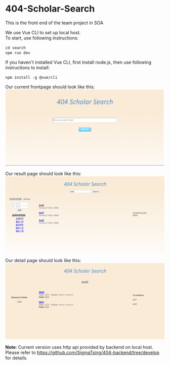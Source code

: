 # 404-Scholar-Search
This is the front end of the team project in SOA
  
We use Vue CLI to set up local host.  
To start, use following instructions:  

    cd search
    npm run dev

If you haven't installed Vue CLI, first install node.js, then use following instructions to install:  

    npm install -g @vue/cli  

Our current frontpage should look like this:  
<img alt="snapshot of home page" src="./Homepage.png">  

Our result page should look like this:
<img alt="snapshot of result page" src="./result_page.jpg">

Our detail page should look like this:  
<img alt="snapshot of result page" src="./detail_page.jpg">

  
**Note**: Current version uses http api provided by backend on local host. Please refer to https://github.com/SigmaTsing/404-backend/tree/develop for details. 
